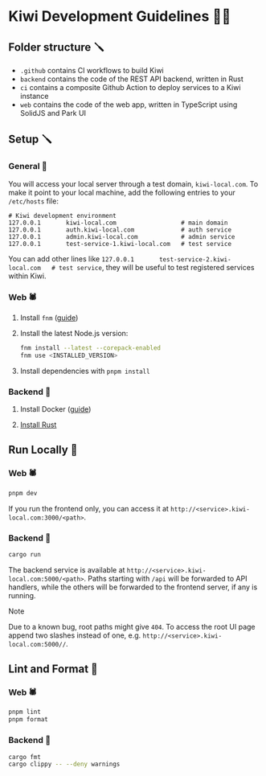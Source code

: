 # Kiwi Development Guidelines 👨‍💻

## Folder structure 🪛

- `.github` contains CI workflows to build Kiwi
- `backend` contains the code of the REST API backend, written in Rust
- `ci` contains a composite Github Action to deploy services to a Kiwi instance
- `web` contains the code of the web app, written in TypeScript using SolidJS and Park UI

## Setup 🪛

### General 🥝

You will access your local server through a test domain, `kiwi-local.com`. To make it point to your local machine, add the following entries to your `/etc/hosts` file:

```
# Kiwi development environment
127.0.0.1       kiwi-local.com                  # main domain
127.0.0.1       auth.kiwi-local.com             # auth service
127.0.0.1       admin.kiwi-local.com            # admin service
127.0.0.1       test-service-1.kiwi-local.com   # test service
```

You can add other lines like `127.0.0.1       test-service-2.kiwi-local.com   # test service`, they will be useful to test registered services within Kiwi.

### Web 🕷️

1. Install `fnm` ([guide](https://github.com/Schniz/fnm))

1. Install the latest Node.js version:

   ```sh
   fnm install --latest --corepack-enabled
   fnm use <INSTALLED_VERSION>
   ```

1. Install dependencies with `pnpm install`

### Backend 🎒

1. Install Docker ([guide](https://docs.docker.com/engine/install/))

1. [Install Rust](https://www.rust-lang.org/tools/install)

## Run Locally 🧸

### Web 🕷️

```sh
pnpm dev
```

If you run the frontend only, you can access it at `http://<service>.kiwi-local.com:3000/<path>`.

### Backend 🎒

```sh
cargo run
```

The backend service is available at `http://<service>.kiwi-local.com:5000/<path>`. Paths starting with `/api` will be forwarded to API handlers, while the others will be forwarded to the frontend server, if any is running.

> [!NOTE]
> Due to a known bug, root paths might give `404`. To access the root UI page append two slashes instead of one, e.g. `http://<service>.kiwi-local.com:5000//`.

## Lint and Format 🧽

### Web 🕷️

```sh
pnpm lint
pnpm format
```

### Backend 🎒

```sh
cargo fmt
cargo clippy -- --deny warnings
```

